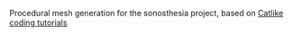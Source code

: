 Procedural mesh generation for the sonosthesia project, based on [Catlike coding tutorials](https://catlikecoding.com/unity/tutorials/procedural-meshes/)